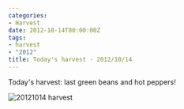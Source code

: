 ```yaml
---
categories:
- Harvest
date: 2012-10-14T00:00:00Z
tags:
- harvest
- "2012"
title: Today's harvest - 2012/10/14
---
```


Today's harvest: last green beans and hot peppers!

![20121014 harvest](/img/harvest-20121014.jpg)